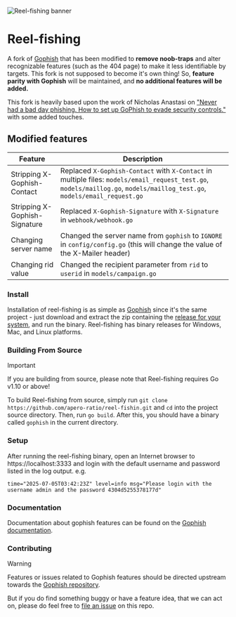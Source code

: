 ![Reel-fishing banner](https://raw.github.com/apero-ratio/reel-fishing/master/static/images/fishing.avif)

Reel-fishing
=======

A fork of [Gophish](https://getgophish.com) that has been modified to **remove noob-traps** and alter recognizable features (such as the 404 page) to make it less identifiable by targets.
This fork is not supposed to become it's own thing! So, **feature parity with Gophish** will be maintained, and **no additional features will be added.**

This fork is heavily based upon the work of Nicholas Anastasi on ["Never had a bad day phishing. How to set up GoPhish to evade security controls."](https://www.sprocketsecurity.com/blog/never-had-a-bad-day-phishing-how-to-set-up-gophish-to-evade-security-controls) with some added touches.

## Modified features

| Feature | Description |
|---------|-------------|
| Stripping X-Gophish-Contact | Replaced `X-Gophish-Contact` with `X-Contact` in multiple files: `models/email_request_test.go`, `models/maillog.go`, `models/maillog_test.go`, `models/email_request.go` |
| Stripping X-Gophish-Signature | Replaced `X-Gophish-Signature` with `X-Signature` in `webhook/webhook.go` |
| Changing server name | Changed the server name from `gophish` to `IGNORE` in `config/config.go` (this will change the value of the X-Mailer header) |
| Changing rid value | Changed the recipient parameter from `rid` to `userid` in `models/campaign.go` |

### Install

Installation of reel-fishing is as simple as [Gophish](https://docs.getgophish.com/user-guide/installation) since it's the same project - just download and extract the zip containing the [release for your system](https://github.com/apero-ratio/reel-fishing/releases/), and run the binary. 
Reel-fishing has binary releases for Windows, Mac, and Linux platforms.

### Building From Source
> [!IMPORTANT]
> If you are building from source, please note that Reel-fishing requires Go v1.10 or above!

To build Reel-fishing from source, simply run ```git clone https://github.com/apero-ratio/reel-fishin.git``` and ```cd``` into the project source directory. Then, run ```go build```. After this, you should have a binary called ```gophish``` in the current directory.

### Setup
After running the reel-fishing binary, open an Internet browser to https://localhost:3333 and login with the default username and password listed in the log output.
e.g.
```
time="2025-07-05T03:42:23Z" level=info msg="Please login with the username admin and the password 4304d5255378177d"
```

### Documentation

Documentation about gophish features can be found on the [Gophish documentation](http://getgophish.com/documentation).

### Contributing
> [!WARNING]  
> Features or issues related to Gophish features should be directed upstream towards the [Gophish repository](https://github.com/gophish/gophish/issues).

But if you do find something buggy or have a feature idea, that we can act on, please do feel free to [file an issue](https://github.com/apero-ration/reel-fishing/issues/new) on this repo.
